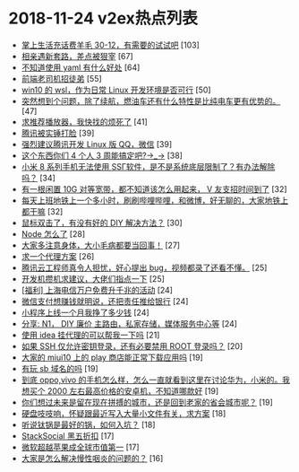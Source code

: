 # 2018-11-24 v2ex热点列表

+ [掌上生活充话费羊毛 30-12，有需要的试试吧](https://www.v2ex.com/t/511040#reply103) [103]
+ [相亲遇新套路，差点被狠宰](https://www.v2ex.com/t/511034#reply67) [67]
+ [不知道使用 yaml 有什么好处](https://www.v2ex.com/t/511095#reply64) [64]
+ [前端老司机招徒弟](https://www.v2ex.com/t/511000#reply55) [55]
+ [win10 的 wsl，作为日常 Linux 开发环境是否可行](https://www.v2ex.com/t/511030#reply50) [50]
+ [突然想到个问题，除了续航，燃油车还有什么特性是比纯电车更有优势的。](https://www.v2ex.com/t/511080#reply47) [47]
+ [求推荐播放器，我快找的烦死了](https://www.v2ex.com/t/511057#reply41) [41]
+ [腾讯被实锤打脸](https://www.v2ex.com/t/511018#reply39) [39]
+ [强烈建议腾讯开发 Linux 版 QQ，微信](https://www.v2ex.com/t/511176#reply39) [39]
+ [这个东西你们 4 个人 3 周能搞定吧?→_→](https://www.v2ex.com/t/511051#reply38) [38]
+ [小米 8 系列手机无法使用 SSГ软件，是不是系统底层限制了？有办法解除吗？](https://www.v2ex.com/t/511007#reply34) [34]
+ [有一根闲置 10G 对等宽带，都不知道该怎么用起来， V 友支招时间到了](https://www.v2ex.com/t/511032#reply32) [32]
+ [每天上班地铁上一个多小时，刷刷哔哩哔哩，和微博，好无聊的，大家地铁上都干嘛](https://www.v2ex.com/t/511068#reply32) [32]
+ [鼠标双击了，有没有好的 DIY 解决方法？](https://www.v2ex.com/t/511052#reply30) [30]
+ [Node 怎么了](https://www.v2ex.com/t/511125#reply28) [28]
+ [大家多注意身体，大小毛病都要当回事！](https://www.v2ex.com/t/511029#reply27) [27]
+ [求一个代理方案](https://www.v2ex.com/t/511132#reply26) [26]
+ [腾讯云工程师真令人担忧，好心提出 bug，视频都录了还看不懂。](https://www.v2ex.com/t/511031#reply25) [25]
+ [开发机攒机求建议，大佬们指点一下](https://www.v2ex.com/t/511044#reply25) [25]
+ [[福利] 上海电信万户免费升千兆的活动](https://www.v2ex.com/t/511002#reply24) [24]
+ [微信支付想赚钱就明说，还把责任推给银行](https://www.v2ex.com/t/511010#reply24) [24]
+ [小程序上线一个月我挣了多少钱](https://www.v2ex.com/t/511120#reply24) [24]
+ [分享: N1， DIY 廉价 主路由，私家存储，媒体服务中心等](https://www.v2ex.com/t/511151#reply24) [24]
+ [使用 idea 挂代理的可以帮我一下吗](https://www.v2ex.com/t/511049#reply21) [21]
+ [如果 SSH 仅允许密钥登录，还有必要禁用 ROOT 登录吗？](https://www.v2ex.com/t/511175#reply20) [20]
+ [大家的 miui10 上的 play 商店能正常下载应用吗](https://www.v2ex.com/t/511026#reply19) [19]
+ [有玩 sb 域名的吗](https://www.v2ex.com/t/511075#reply19) [19]
+ [到底 oppo,vivo 的手机怎么样，怎么一直就看到这里在讨论华为，小米的。我想买个 2000 左右最高价格的安卓机，不知道哪款好](https://www.v2ex.com/t/511103#reply19) [19]
+ [你们想过未来是留在现在拼搏的城市，还是回到老家的省会城市呢？](https://www.v2ex.com/t/511155#reply19) [19]
+ [硬盘吱吱响，怀疑跟最近写入大量小文件有关，求方案](https://www.v2ex.com/t/511042#reply18) [18]
+ [听说钛锅是最好的锅，如何入坑？](https://www.v2ex.com/t/511168#reply18) [18]
+ [StackSocial 黑五折扣](https://www.v2ex.com/t/511016#reply17) [17]
+ [微软超越苹果成全球市值第一](https://www.v2ex.com/t/511094#reply17) [17]
+ [大家是怎么解决慢性咽炎的问题的？](https://www.v2ex.com/t/511102#reply16) [16]
